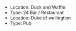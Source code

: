 - Location: Duck and Waffle
- Type: 24 Bar / Restaurant
- Location: Duke of wellingtion
- Type: Pub 
